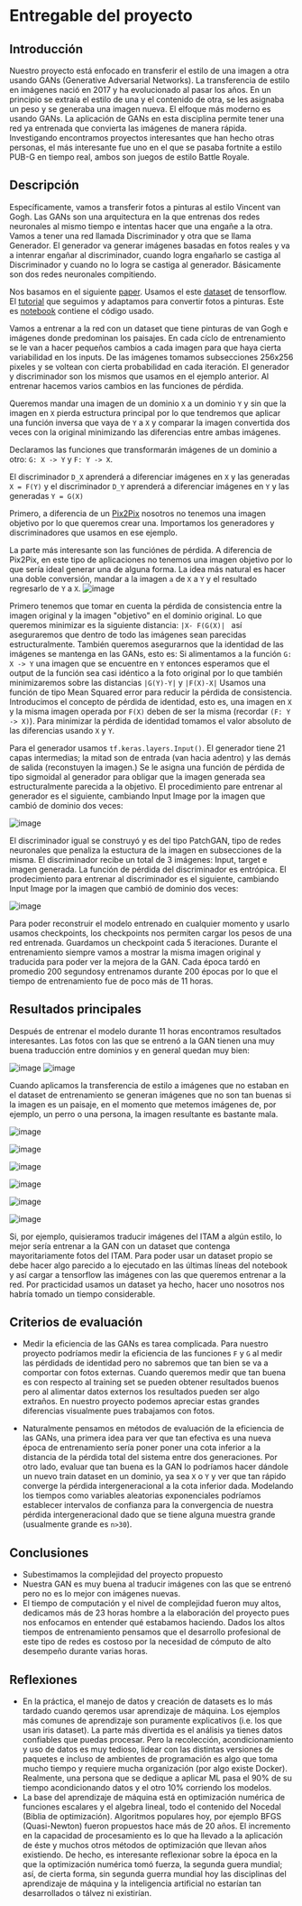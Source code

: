 # Entregable del proyecto


## Introducción

Nuestro proyecto está enfocado en transferir el estilo de una imagen a otra usando GANs (Generative Adversarial
Networks). La transferencia de estilo en imágenes nació en 2017 y ha evolucionado al pasar los años. 
En un principio se extraía el estilo de una y el contenido de otra, se les asignaba un peso y se generaba
una imagen nueva. El elfoque más moderno es usando GANs. La aplicación de GANs en esta disciplina  permite tener
una red ya entrenada que convierta las imágenes de manera rápida. Investigando encontramos proyectos interesantes 
que han hecho otras personas, el más interesante fue uno en el que se pasaba fortnite a estilo PUB-G en tiempo
real, ambos son juegos de estilo Battle Royale. 

## Descripción

Específicamente, vamos a transferir fotos a pinturas al estilo Vincent van Gogh. Las GANs son una arquitectura
en la que entrenas dos redes neuronales al mismo tiempo e intentas hacer que una engañe a la otra. Vamos a tener 
una red llamada Discriminador y otra que se llama Generador. El generador va generar imágenes basadas en 
fotos reales y va a intenrar engañar al discriminador, cuando logra engañarlo se castiga al Discriminador y 
cuando no lo logra se castiga al generador. Básicamente son dos redes neuronales compitiendo. 

Nos basamos en el siguiente [paper](https://arxiv.org/abs/1703.10593). Usamos el este 
[dataset](https://www.tensorflow.org/datasets/catalog/cycle_gan#cycle_ganvangogh2photo) de tensorflow. 
El [tutorial](https://www.tensorflow.org/tutorials/generative/cyclegan) que seguimos y adaptamos para convertir fotos 
a pinturas. 
Este es [notebook](https://github.com/FranciscoBuru/ML/blob/master/PFinal/src/Proyecto.ipynb) contiene el código usado.

Vamos a entrenar a la red con un dataset que tiene pinturas de van Gogh e imágenes donde predominan los paisajes. 
En cada cíclo de entrenamiento se le van a hacer pequeños cambios a cada imagen para que haya cierta variabilidad en los inputs.
De las imágenes tomamos subsecciones 256x256 pixeles y se voltean con cierta probabilidad en cada iteración.
El generador y discriminador son los mismos que usamos en el ejemplo anterior. Al entrenar hacemos varios cambios en las funciones de pérdida.

Queremos mandar una imagen de un dominio `X` a un dominio `Y` y sin que la imagen en `X` pierda estructura principal por
lo que tendremos que aplicar una función inversa que vaya de `Y` a `X` y comparar la imagen convertida dos veces con la original
minimizando las diferencias entre ambas imágenes.

Declaramos las funciones que transformarán imágenes de un dominio a otro: `G: X -> Y` y `F: Y -> X`.

El discriminador `D_X` aprenderá a diferenciar imágenes en `X` y las generadas `X = F(Y)`
y el discriminador `D_Y` aprenderá a diferenciar imágenes en `Y` y las generadas `Y = G(X)`


Primero, a diferencia de un [Pix2Pix](https://github.com/FranciscoBuru/ML/blob/master/PFinal/src/Pix2Pix.ipynb) nosotros
no tenemos una imagen objetivo por lo que queremos crear una. Importamos los generadores y discriminadores que usamos en 
ese ejemplo. 

La parte más interesante son las funciónes de pérdida. 
A diferencia de Pix2Pix, en este tipo de aplicaciones no tenemos una imagen objetivo por lo que sería ideal generar una de
alguna forma. 
La idea más natural es hacer una doble conversión, mandar a la imagen `a` de `X` a `Y` y el resultado regresarlo de `Y` a
`X`. 
![image](imgs/d3.png)

Primero tenemos que tomar en cuenta la pérdida de consistencia entre
la imagen original y la imagen "objetivo" en el dominio original. Lo que queremos minimizar es la siguiente distancia:
`|X- F(G(X)| ` así aseguraremos que dentro de todo las imágenes sean parecidas estructuralmente. 
También queremos asegurarnos que la identidad de las imágenes se mantenga en las GANs, esto es: Si alimentamos a la
función ` G: X -> Y ` una imagen que se encuentre en `Y` entonces esperamos que el output de la función sea casi 
idéntico a la foto original por lo que también minimizaremos sobre las distancias  `|G(Y)-Y|` y `|F(X)-X|` 
Usamos una función de tipo Mean Squared error para reducir la pérdida de consistencia. Introducimos el concepto de pérdida
de 
identidad, esto es, una imagen en `X` y la misma imagen operada por `F(X)` deben de ser la misma (recordar `(F: Y -> X)`). 
Para minimizar la pérdida de identidad tomamos el valor absoluto de las diferencias usando `X` y `Y`. 

Para el generador usamos `tf.keras.layers.Input()`. El generador tiene 21 capas 
intermedias; la mitad son de entrada (van hacia adentro) y las demás de salida (reconstuyen la imagen.) Se le asigna una
función de pérdida de tipo sigmoidal al generador para obligar que la imagen generada sea estructuralmente parecida a la
objetivo. El procedimiento pare entrenar al generador es el siguiente, cambiando Input Image por la imagen que cambió de
dominio dos veces:

![image](imgs/imagen.png)

El discriminador igual se construyó y es del tipo PatchGAN, tipo de redes neuronales que penaliza la estuctura de la imagen 
en subsecciones de la misma. El discriminador recibe un total de 3 imágenes: Input, target e imagen generada. La función de 
pérdida del discriminador es entrópica. El prodecimiento para entrenar al discriminador es el siguiente, cambiando Input
Image por la imagen que cambió de dominio dos veces:

![image](imgs/d2.png)


Para poder reconstruir el modelo entrenado en cualquier momento y usarlo usamos checkpoints, los checkpoints nos permiten 
cargar los pesos de una red entrenada. Guardamos un checkpoint cada 5 iteraciones. Durante el entrenamiento siempre vamos a 
mostrar la misma imagen original y traducida para poder ver la mejora de la GAN. Cada época tardó en promedio 200 segundosy 
entrenamos durante 200 épocas por lo que el tiempo de entrenamiento fue de poco más de 11 horas.  

## Resultados principales

Después de entrenar el modelo durante 11 horas encontramos resultados interesantes. Las fotos con las que se entrenó a 
la GAN tienen una muy buena traducción entre dominios y en general quedan muy bien: 

![image](imgs/4-12.png)
![image](imgs/4-13.png)

Cuando aplicamos la transferencia de estilo a imágenes que no estaban en el dataset de entrenamiento se generan imágenes
que no son tan buenas si la imagen es un paisaje, en el momento que metemos imágenes de, por ejemplo, un perro o una 
persona, la imagen resultante es bastante mala. 


![image](imgs/5b-3.jpeg)


![image](imgs/5-3.png)


![image](imgs/5b-4.jpg)


![image](imgs/5-4.png)


![image](imgs/5b-7.jpeg)


![image](imgs/5-7.png)

Si, por ejemplo, quisieramos traducir imágenes del ITAM a algún estilo,
lo mejor sería entrenar a la GAN con un dataset que contenga mayoritariamente fotos del ITAM. Para poder usar un dataset
propio se debe hacer algo parecido a lo ejecutado en las últimas líneas del notebook y así cargar a tensorflow las
imágenes con las que queremos entrenar a la red. Por practicidad usamos un dataset ya hecho, hacer uno nosotros nos habría
tomado un tiempo considerable.

## Criterios de evaluación

* Medir la eficiencia de las GANs es tarea complicada. Para nuestro proyecto podríamos medir la eficiencia de las
funciones `F` y `G` al medir las pérdidads de identidad pero no sabremos que tan bien se va a comportar con fotos
externas. Cuando queremos medir que tan buena es con respecto al training set se pueden obtener resultados buenos 
pero al alimentar datos externos los resultados pueden ser algo extraños. En nuestro proyecto podemos apreciar estas
grandes diferencias visualmente pues trabajamos con fotos.

* Naturalmente pensamos en métodos de evaluación de la eficiencia de las GANs, una primera idea para ver que tan 
efectiva es una nueva época de entrenamiento sería poner poner una cota inferior a la distancia de la pérdida 
total del sistema entre dos generaciones. Por otro lado, evaluar que tan buena es la GAN lo podríamos hacer
dándole un nuevo train dataset en un dominio, ya sea `X` o `Y` y ver que tan rápido converge la pérdida 
intergeneracional a la cota inferior dada. Modelando los tiempos como variables aleatorias exponenciales podríamos 
establecer intervalos de confianza para la convergencia de nuestra pérdida intergeneracional dado que se tiene alguna
muestra grande (usualmente grande es `n>30`). 

## Conclusiones

* Subestimamos la complejidad del proyecto propuesto
* Nuestra GAN es muy buena al traducir imágenes con las que se entrenó pero no es lo mejor con imágenes nuevas.
* El tiempo de computación y el nivel de complejidad fueron muy altos, dedicamos más de 23 horas hombre a la elaboración
del proyecto pues nos enfocamos en entender qué estabamos haciendo. Dados los altos tiempos de entrenamiento pensamos
que el desarrollo profesional de este tipo de redes es costoso por la necesidad de cómputo de alto desempeño durante
varias horas.  

## Reflexiones

* En la práctica, el manejo de datos y creación de datasets es lo más tardado cuando qeremos usar aprendizaje de máquina.
Los ejemplos más comunes de aprendizaje son puramente explicativos (i.e. los que usan iris dataset).  La parte
más divertida es el análisis ya tienes datos confiables que puedas procesar. Pero la recolección, acondicionamiento y 
uso de datos es muy tedioso, lidear con las distintas versiones de paquetes e incluso de ambientes de programación es
algo que toma mucho tiempo y requiere mucha organización (por algo existe Docker). Realmente, una persona que se 
dedique a aplicar ML pasa el 90% de su tiempo acondicionando datos y el otro 10% corriendo los modelos. 
* La base del aprendizaje de máquina está en optimización numérica de funciones escalares y el algebra lineal, todo el 
contenido del Nocedal (Biblia de optimización). Algoritmos populares hoy, por ejemplo BFGS (Quasi-Newton) fueron
propuestos hace más de 20 años. El incremento en la capacidad de procesamiento es lo que ha llevado a la aplicación de
éste y muchos otros métodos de optimización que llevan años existiendo. De hecho, es interesante reflexionar sobre la
época en la que la optimización numérica tomó fuerza, la segunda guera mundial; así, de cierta forma, sin segunda guerra
mundial hoy las disciplinas del aprendizaje de máquina y la inteligencia artificial no estarían tan desarrollados o tálvez
ni existirían. 


